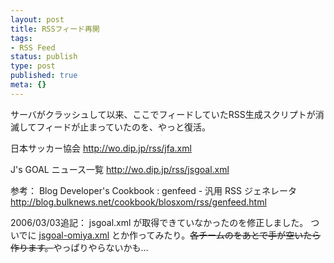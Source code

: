 ```yaml
---
layout: post
title: RSSフィード再開
tags:
- RSS Feed
status: publish
type: post
published: true
meta: {}
---
```

サーバがクラッシュして以来、ここでフィードしていたRSS生成スクリプトが消滅してフィードが止まっていたのを、やっと復活。

日本サッカー協会
<a href="http://wo.dip.jp/rss/jfa.xml">http://wo.dip.jp/rss/jfa.xml</a>

J's GOAL ニュース一覧
<a href="http://wo.dip.jp/rss/jsgoal.xml">http://wo.dip.jp/rss/jsgoal.xml</a>

参考：
Blog Developer's Cookbook : genfeed - 汎用 RSS ジェネレータ
<a href="http://blog.bulknews.net/cookbook/blosxom/rss/genfeed.html">http://blog.bulknews.net/cookbook/blosxom/rss/genfeed.html</a>

<!--more-->
2006/03/03追記：
jsgoal.xml が取得できていなかったのを修正しました。
ついでに <a href="http://wo.skr.jp/rss/jsgoal-omiya.xml">jsgoal-omiya.xml</a> とか作ってみたり。<s>各チームのをあとで手が空いたら作ります。</s>やっぱりやらないかも…
